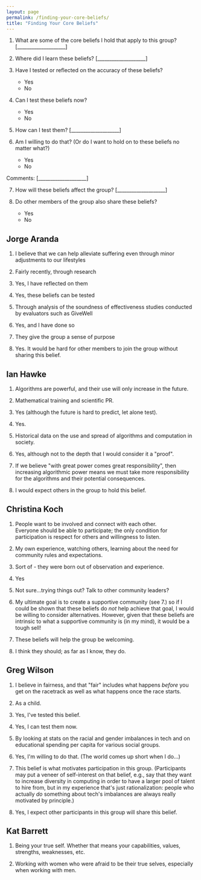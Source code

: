 ```yaml
---
layout: page
permalink: /finding-your-core-beliefs/
title: "Finding Your Core Beliefs"
---
```


1.  What are some of the core beliefs I hold that apply to this group?
    [____________________]

2.  Where did I learn these beliefs?
    [____________________]

3.  Have I tested or reflected on the accuracy of these beliefs?
    *   Yes
    *   No

4.  Can I test these beliefs now?
    *   Yes
    *   No

5.  How can I test them?
    [____________________]

6.  Am I willing to do that?  (Or do I want to hold on to these beliefs no matter what?)
    *   Yes
    *   No

Comments: [____________________]

7.  How will these beliefs affect the group?
    [____________________]

8.  Do other members of the group also share these beliefs?
    *   Yes
    *   No

## Jorge Aranda

1. I believe that we can help alleviate suffering even through minor adjustments to our lifestyles

2. Fairly recently, through research

3. Yes, I have reflected on them

4. Yes, these beliefs can be tested

5. Through analysis of the soundness of effectiveness studies conducted by evaluators such as GiveWell

6. Yes, and I have done so

7. They give the group a sense of purpose

8. Yes. It would be hard for other members to join the group without sharing this belief.

## Ian Hawke

1. Algorithms are powerful, and their use will only increase in the future.

2. Mathematical training and scientific PR.

3. Yes (although the future is hard to predict, let alone test).

4. Yes.

5. Historical data on the use and spread of algorithms and computation in society.

6. Yes, although not to the depth that I would consider it a "proof".

7. If we believe "with great power comes great responsibility", then increasing algorithmic power means we must take more responsibility for the algorithms and their potential consequences.

8. I would expect others in the group to hold this belief.

## Christina Koch

1. People want to be involved and connect with each other.  
	Everyone should be able to participate; the only condition for participation is 
	respect for others and willingness to listen.  
	
2. My own experience, watching others, learning about the need for community 
	rules and expectations. 
	
3. Sort of - they were born out of observation and experience.  

4. Yes

5. Not sure...trying things out? Talk to other community leaders?

6. My ultimate goal is to create a supportive community (see 7.) so if I could 
	be shown that these beliefs do *not* help achieve that goal, I would be 
	willing to consider alternatives.  However, given that these beliefs are 
	intrinsic to what a supportive community is (in my mind), it would be a tough sell!  

7. These beliefs will help the group be welcoming.  

8. I think they should; as far as I know, they do. 

## Greg Wilson

1.  I believe in fairness,
    and that "fair" includes what happens *before* you get on the racetrack
    as well as what happens once the race starts.

2.  As a child.

3.  Yes, I've tested this belief.

4.  Yes, I can test them now.

5.  By looking at stats on the racial and gender imbalances in tech
    and on educational spending per capita for various social groups.

6.  Yes, I'm willing to do that.
    (The world comes up short when I do...)

7.  This belief is what motivates participation in this group.
    (Participants may put a veneer of self-interest on that belief,
    e.g., say that they want to increase diversity in computing
    in order to have a larger pool of talent to hire from,
    but in my experience that's just rationalization:
    people who actually *do* something about tech's imbalances
    are always really motivated by principle.)

8.  Yes,
    I expect other participants in this group will share this belief.

## Kat Barrett

1. Being your true self. Whether that means your capabilities, values, strengths, weaknesses, etc.

2. Working with women who were afraid to be their true selves, especially when working with men. 
